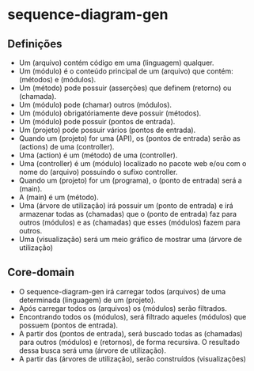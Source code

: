 # sequence-diagram-gen
## Definições
* Um (arquivo) contém código em uma (linguagem) qualquer.
* Um (módulo) é o conteúdo principal de um (arquivo) que contém: (métodos) e (módulos).
* Um (método) pode possuir (asserções) que definem (retorno) ou (chamada).
* Um (módulo) pode (chamar) outros (módulos).
* Um (módulo) obrigatóriamente deve possuir (métodos).
* Um (módulo) pode possuir (pontos de entrada).
* Um (projeto) pode possuir vários (pontos de entrada).
* Quando um (projeto) for uma (API), os (pontos de entrada) serão as (actions) de uma (controller).
* Uma (action) é um (método) de uma (controller).
* Uma (controller) é um (módulo) localizado no pacote web e/ou com o nome do (arquivo) possuindo o sufixo controller.
* Quando um (projeto) for um (programa), o (ponto de entrada) será a (main).
* A (main) é um (método).
* Uma (árvore de utilização) irá possuir um (ponto de entrada) e irá
armazenar todas as (chamadas) que o (ponto de entrada) faz para outros (módulos) e as (chamadas) que esses (módulos) fazem para outros.
* Uma (visualização) será um meio gráfico de mostrar uma (árvore de utilização)

## Core-domain
* O sequence-diagram-gen irá carregar todos (arquivos) de uma determinada (linguagem) de um (projeto).
* Após carregar todos os (arquivos) os (módulos) serão filtrados.
* Encontrando todos os (módulos), será filtrado aqueles (módulos) que possuem (pontos de entrada).
* A partir dos (pontos de entrada), será buscado todas as (chamadas) para outros (módulos) e (retornos), de forma recursiva. O resultado dessa busca será uma (árvore de utilização).
* A partir das (árvores de utilização), serão construídos (visualizações)

